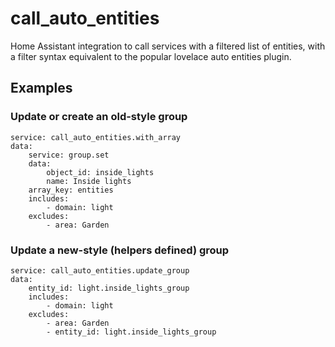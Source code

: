 # call_auto_entities
Home Assistant integration to call services with a filtered list of entities, with a filter syntax equivalent to the popular lovelace auto entities plugin.

## Examples
### Update or create an old-style group
```
service: call_auto_entities.with_array
data:
	service: group.set
	data:
		object_id: inside_lights
		name: Inside lights
	array_key: entities
	includes:
		- domain: light
	excludes:
		- area: Garden
```
### Update a new-style (helpers defined) group
```
service: call_auto_entities.update_group
data:
	entity_id: light.inside_lights_group
	includes:
		- domain: light
	excludes:
		- area: Garden
		- entity_id: light.inside_lights_group
```
